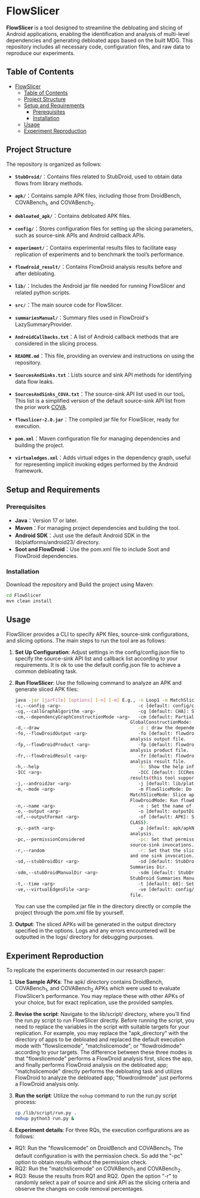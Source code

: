 # FlowSlicer

**FlowSlicer** is a tool designed to streamline the debloating and slicing of Android applications, enabling the identification and analysis of multi-level dependencies and generating debloated apps based on the built MDG. This repository includes all necessary code, configuration files, and raw data to reproduce our experiments.

## Table of Contents

- [FlowSlicer](#flowslicer)
  - [Table of Contents](#table-of-contents)
  - [Project Structure](#project-structure)
  - [Setup and Requirements](#setup-and-requirements)
    - [Prerequisites](#prerequisites)
    - [Installation](#installation)
  - [Usage](#usage)
  - [Experiment Reproduction](#experiment-reproduction)

## Project Structure

The repository is organized as follows:

- **`StubDroid/`**：Contains files related to StubDroid, used to obtain data flows from library methods.
  
- **`apk/`**：Contains sample APK files, including those from DroidBench, COVABench$_1$, and COVABench$_2$.

- **`debloated_apk/`**：Contains debloated APK files.

- **`config/`**：Stores configuration files for setting up the slicing parameters, such as source-sink APIs and Android callback APIs.

- **`experiment/`**：Contains experimental results files to facilitate easy replication of experiments and to benchmark the tool’s performance.

- **`flowdroid_result/`**：Contains FlowDroid analysis results before and after debloating.

- **`lib/`**：Includes the Android jar file needed for running FlowSlicer and related python scripts.

- **`src/`**：The main source code for FlowSlicer.

- **`summariesManual/`**：Summary files used in FlowDroid's LazySummaryProvider.

- **`AndroidCallbacks.txt`**：A list of Android callback methods that are considered in the slicing process.

- **`README.md`**：This file, providing an overview and instructions on using the repository.

- **`SourcesAndSinks.txt`**：Lists source and sink API methods for identifying data flow leaks.

- **`SourcesAndSinks_COVA.txt`**：The source-sink API list used in our tool。This list is a simplified version of the default source-sink API list from the prior work [COVA](https://github.com/secure-software-engineering/COVA).

- **`flowslicer-2.0.jar`**：The compiled jar file for FlowSlicer, ready for execution.

- **`pom.xml`**：Maven configuration file for managing dependencies and building the project.

- **`virtualedges.xml`**：Adds virtual edges in the dependency graph, useful for representing implicit invoking edges performed by the Android framework.

## Setup and Requirements

### Prerequisites

- **Java**：Version 17 or later.
- **Maven**：For managing project dependencies and building the tool.
- **Android SDK**：Just use the default Android SDK in the lib/platforms/android23/ directory.
- **Soot and FlowDroid**：Use the pom.xml file to include Soot and FlowDroid dependencies.

### Installation

Download the repository and Build the project using Maven:

```bash
cd FlowSlicer
mvn clean install
```

## Usage

FlowSlicer provides a CLI to specify APK files, source-sink configurations, and slicing options. The main steps to run the tool are as follows:

1. **Set Up Configuration**: Adjust settings in the config/config.json file to specify the source-sink API list and callback list according to your requirements. It is ok to use the default config.json file to achieve a common debloating task.
2. **Run FlowSlicer**: Use the following command to analyze an APK and generate sliced APK files:

    ```bash
    java -jar [jarFile] [options] [-n] [-m] E.g., -n Loop1 -m MatchSliceMode
    -c,--config <arg>                             -c [default: config/config.json]: Path to config.json
    -cg,--callGraphAlgorithm <arg>                -cg [default: CHA]: Set algorithm for CG, CHA or SPARK.
    -cm,--dependencyGraphConstructionMode <arg>   -cm [default: PartialConstructionMode]: PartialConstructionMode: Construct the Dependency Graph partially.
                                               GlobalConstructionMode: Construct the Dependency Graph globally.
    -d,--draw                                     -d : draw the dependency graph of sliced app.
    -fo,--flowDroidOutput <arg>                   -fo [default: flowdroid/apkname/output.xml]: Set the path of flowdroid
                                               analysis output file.
    -fp,--flowDroidProduct <arg>                  -fp [default: flowdroid/apkname/product.xml]: Set the path of flowdroid
                                               analysis product file.
    -fr,--flowDroidResult <arg>                   -fr [default: flowdroid/apkname/result.xml]: Set the path of flowdroid
                                               analysis result file.
    -h,--help                                     -h: Show the help information.
    -ICC <arg>                                    -ICC [default: ICCResult/]: Set the file path of ICC analysis
                                               results(this tool supports ICCBot only).
    -j,--androidJar <arg>                         -j [default: lib/platforms]: Set the path of android jar platform.
    -m,--mode <arg>                               -m FlowSliceMode: Do FlowDroid analysis first, then slice the app and perform FlowDroid analysis again.
                                               MatchSliceMode: Slice apk and then perform FlowDroid analysis.
                                               FlowDroidMode: Run flowdroid only.
    -n,--name <arg>                               -n : Set the name of the apk under analysis.
    -o,--output <arg>                             -o [default: outputDir]: Set the output folder of sliced apk.
    -of,--outputFormat <arg>                      -of [default: APK]: Set the output format of sliced apk (APK or JIMPLE or
                                               CLASS).
    -p,--path <arg>                               -p [default: apk/apkName.apk]: Set the relative path of the apk under
                                               analysis.
    -pc,--permissionConsidered                    -pc: Set that permissions are not considered when pre-matching
                                               source-sink invocations.
    -r,--random                                   -r: Set that the slicing criteria are selected randomly from one source
                                               and one sink invocation.
    -sd,--stubDroidDir <arg>                      -sd [default: StubDroid/StubDroidSummaries]: Set the path of StubDroid
                                               Summaries Dir.
    -sdm,--stubDroidManualDir <arg>               -sdm [default: StubDroid/StubDroidSummaries/manual]: Set the path of
                                               StubDroid Summaries Manual Dir.
    -t,--time <arg>                               -t [default: 60]: Set the max running time (min).
    -ve,--virtualEdgesFile <arg>                  -ve [default: config/virtualedges.xml]: Set the path of Virtual Edges
                                               file.
    ```

    You can use the compiled jar file in the directory directly or compile the project through the pom.xml file by yourself.
3. **Output**: The sliced APKs will be generated in the output directory specified in the options. Logs and any errors encountered will be outputted in the logs/ directory for debugging purposes.

## Experiment Reproduction

To replicate the experiments documented in our research paper:

1. **Use Sample APKs**: The apk/ directory contains DroidBench, COVABench$_1$, and COVABench$_2$ APKs which were used to evaluate FlowSlicer’s performance. You may replace these with other APKs of your choice, but for exact replication, use the provided samples.

2. **Revise the script**: Navigate to the lib/script/ directory, where you’ll find the run.py script to run FlowSlicer directly. Before running the script, you need to replace the variables in the script with suitable targets for your replication. For example, you may replace the "apk_directory" with the directory of apps to be debloated and replaced the default execution mode with "flowslicemode", "matchslicemode", or "flowdroidmode" according to your targets. The difference between these three modes is that "flowslicemode" performs a FlowDroid analysis first, slices the app, and finally performs FlowDroid analysis on the debloated app; "matchslicemode" directly performs the debloating task and utilizes FlowDroid to analyze the debloated app; "flowdroidmode" just performs a FlowDroid analysis only.

3. **Run the script**: Utilize the `nohup` command to run the run.py script process:

    ```bash
    cp /lib/script/run.py . 
    nohup python3 run.py &
    ```

4. **Experiment details**: For three RQs, the execution configurations are as follows:

- RQ1: Run the "flowslicemode" on DroidBench and COVABench$_1$. The default configuration is with the permission check. So add the "-pc" option to obtain results without the permission check.
- RQ2: Run the "matchslicemode" on COVABench$_1$ and COVABench$_2$.
- RQ3: Reuse the results from RQ1 and RQ2. Open the option "-r" to randomly select a pair of source and sink API as the slicing criteria and observe the changes on code removal percentages.